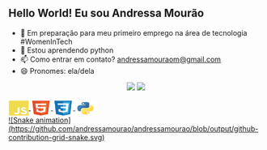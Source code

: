 ## Hello World! Eu sou Andressa Mourão

- 🌟 Em preparação para meu primeiro emprego na área de tecnologia #WomenInTech 
- 🌱 Estou aprendendo python
- 📫 Como entrar em contato? andressamouraom@gmail.com 
- 😄 Pronomes: ela/dela

<div align="center">
  <img height="180em" src="https://github-readme-stats.vercel.app/api?username=andressamourao&show_icons=true&theme=dracula&include_all_commits=true&count_private=true"/>
  <img height="180em" src="https://github-readme-stats.vercel.app/api/top-langs/?username=andressamourao&layout=compact&langs_count=7&theme=dracula"/>
  <a href="https://github.com/andressamourao">
</div>
<div style="display: inline_block"><br>
  <img align="center" alt="Andressa-Js" height="30" width="40" src="https://raw.githubusercontent.com/devicons/devicon/master/icons/javascript/javascript-plain.svg">
  <img align="center" alt="Andressa-HTML" height="30" width="40" src="https://raw.githubusercontent.com/devicons/devicon/master/icons/html5/html5-original.svg">
  <img align="center" alt="Andressa-CSS" height="30" width="40" src="https://raw.githubusercontent.com/devicons/devicon/master/icons/css3/css3-original.svg">
  <img align="center" alt="Andressa-Python" height="30" width="40" src="https://raw.githubusercontent.com/devicons/devicon/master/icons/python/python-original.svg">
</div>
<div>
  ![Snake animation](https://github.com/andressamourao/andressamourao/blob/output/github-contribution-grid-snake.svg)
</div>
